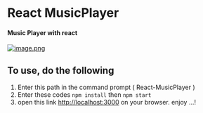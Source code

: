 # React MusicPlayer
#### Music Player with react
[![image.png](https://i.postimg.cc/mDnqybZB/image.png)](https://postimg.cc/2b42zNBK)
## To use, do the following
1. Enter this path in the command prompt ( React-MusicPlayer )
2. Enter these codes
```npm install```
then
```npm start```
3. open this link [http://localhost:3000](http://localhost:3000) on your browser. enjoy ...!
